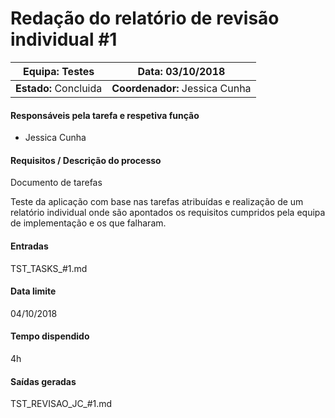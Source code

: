 # Redação do relatório de revisão individual #1 

| **Equipa:** Testes    | **Data:** 03/10/2018           |
| --------------------- | ------------------------------ |
| **Estado:** Concluida | **Coordenador:** Jessica Cunha |

#### **Responsáveis pela tarefa e respetiva função**

- Jessica Cunha

#### **Requisitos / Descrição do processo**

Documento de tarefas

Teste da aplicação com base nas tarefas atribuídas e realização de um relatório individual onde são apontados os requisitos cumpridos pela equipa de implementação e os que falharam.

#### **Entradas**

TST_TASKS_#1.md

#### **Data limite**

04/10/2018

#### **Tempo dispendido**

4h

#### **Saídas geradas**

TST_REVISAO_JC_#1.md